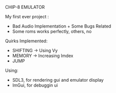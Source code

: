 CHIP-8 EMULATOR 


My first ever project :
- Bad Audio Implementation + Some Bugs Related
- Some roms works perfectly, others, no

Quirks Implemented:
- SHIFTING -> Using Vy
- MEMORY -> Increasing Imdex
- JUMP

Using:
- SDL3, for rendering gui and emulator display
- ImGui, for debuggin ui
